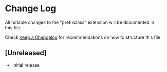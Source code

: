 # Change Log

All notable changes to the "prefixclass" extension will be documented in this file.

Check [Keep a Changelog](http://keepachangelog.com/) for recommendations on how to structure this file.

## [Unreleased]

- Initial release